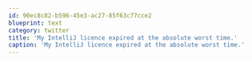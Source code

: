 ```yaml
---
id: 90ec8c82-b596-45e3-ac27-85f63c77cce2
blueprint: text
category: twitter
title: 'My IntelliJ licence expired at the absolute worst time.'
caption: 'My IntelliJ licence expired at the absolute worst time.'
---
```

